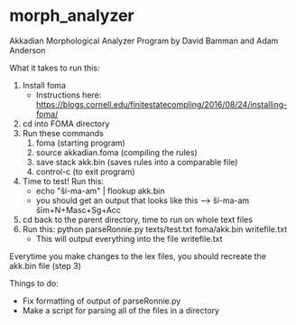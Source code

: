 # morph_analyzer
Akkadian Morphological Analyzer
Program by David Bamman and Adam Anderson

What it takes to run this:
1. Install foma
    * Instructions here: https://blogs.cornell.edu/finitestatecompling/2016/08/24/installing-foma/
2. cd into FOMA directory
3. Run these commands
    1. foma (starting program)
    2. source akkadian.foma (compiling the rules)
    3. save stack akk.bin (saves rules into a comparable file)
    4. control-c (to exit program) 
4. Time to test! Run this: 
    * echo "ší-ma-am" | flookup akk.bin 
    * you should get an output that looks like this --> ší-ma-am	šīm+N+Masc+Sg+Acc
5. cd back to the parent directory, time to run on whole text files
6. Run this: python parseRonnie.py texts/test.txt foma/akk.bin writefile.txt
    * This will output everything into the file writefile.txt

Everytime you make changes to the lex files, you should recreate the akk.bin file (step 3)

Things to do: 
* Fix formatting of output of parseRonnie.py
* Make a script for parsing all of the files in a directory
